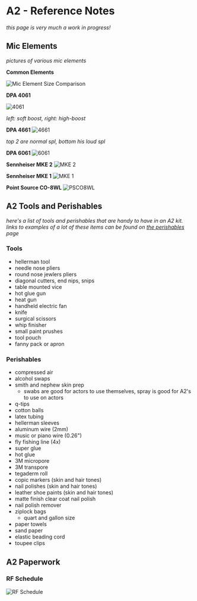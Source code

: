 # A2 - Reference Notes
*this page is very much a work in  progress!*

## Mic Elements
*pictures of various mic elements*

**Common Elements**

![Mic Element Size Comparison](photos/Mic_Element_Size_Comparison.png)

**DPA 4061**

![4061](photos/a2_dpa_4061.jpeg)

*left: soft boost, right: high-boost*

**DPA 4661**
![4661](photos/a2_dpa_4661.jpeg)

*top 2 are normal spl, bottom his loud spl*

**DPA 6061**
![6061](photos/a2_dpa_6061.jpeg)

**Sennheiser MKE 2**
![MKE 2](photos/a2_senn_mke_2.jpeg)

**Sennheiser MKE 1**
![MKE 1](photos/a2_senn_mke_1.jpeg)

**Point Source CO-8WL**
![PSCO8WL](photos/a2_ps_series8.jpeg)


## A2 Tools and Perishables
*here's a list of tools and perishables that are handy to have in an A2 kit. links to examples of a lot of these items can be found on [the perishables](https://soundreferencenotes.com/ref_perishables.html) page*

### Tools
* hellerman tool
* needle nose pliers
* round nose jewlers pliers
* diagonal cutters, end nips, snips
* table mounted vice
* hot glue gun
* heat gun
* handheld electric fan
* knife
* surgical scissors
* whip finisher
* small paint prushes
* tool pouch
* fanny pack or apron

### Perishables
* compressed air
* alcohol swaps
* smith and nephew skin prep
	* swabs are good for actors to use themselves, spray is good for A2's to use on actors
* q-tips
* cotton balls
* latex tubing
* hellerman sleeves
* aluminum wire (2mm)
* music or piano wire (0.26")
* fly fishing line (4x)
* super glue
* hot glue
* 3M micropore
* 3M transpore
* tegaderm roll
* copic markers (skin and hair tones)
* nail polishes (skin and hair tones)
* leather shoe paints (skin and hair tones)
* matte finish clear coat nail polish
* nail polish remover
* ziplock bags
	* quart and gallon size
* paper towels
* sand paper
* elastic beading cord
* toupee clips

## A2 Paperwork

### RF Schedule
![RF Schedule](photos/RF_Schedule.png)
